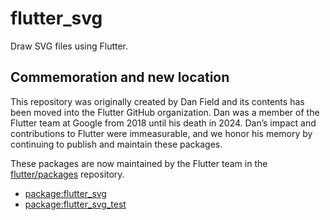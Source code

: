 # flutter_svg

Draw SVG files using Flutter.

## Commemoration and new location

This repository was originally created by Dan Field and its contents has been
moved into the Flutter GitHub organization. Dan was a member of the Flutter
team at Google from 2018 until his death in 2024. Dan’s impact and contributions
to Flutter were immeasurable, and we honor his memory by continuing to publish and
maintain these packages.

These packages are now maintained by the Flutter team in the
[flutter/packages](https://github.com/flutter/packages) repository.
  * [package:flutter_svg](https://github.com/flutter/packages/tree/main/third_party/packages/flutter_svg)
  * [package:flutter_svg_test](https://github.com/flutter/packages/tree/main/third_party/packages/flutter_svg_test)
